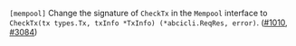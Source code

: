 `[mempool]` Change the signature of `CheckTx` in the `Mempool` interface to
`CheckTx(tx types.Tx, txInfo *TxInfo) (*abcicli.ReqRes, error)`.
([\#1010](https://github.com/cometbft/cometbft/issues/1010), [\#3084](https://github.com/cometbft/cometbft/issues/3084))